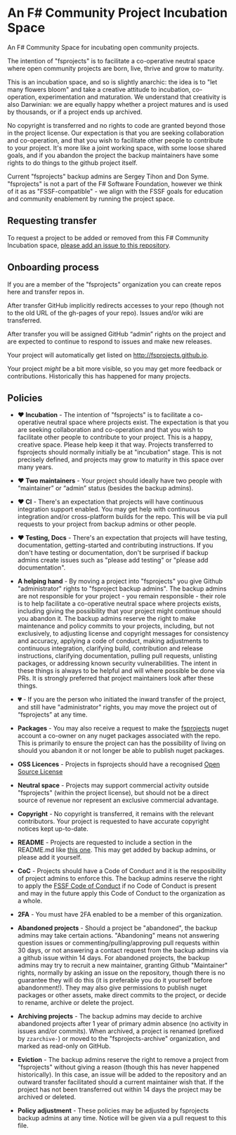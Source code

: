 # An F# Community Project Incubation Space

An F# Community Space for incubating open community projects.

The intention of "fsprojects" is to facilitate a co-operative neutral space where open community projects are born, live, thrive and grow to maturity.

This is an incubation space, and so is slightly anarchic: the idea is to "let many flowers bloom" and take a creative attitude to incubation, co-operation, experimentation and maturation. We understand that creativity is also Darwinian: we are equally happy whether a project matures and is used by thousands, or if a project ends up archived.

No copyright is transferred and no rights to code are granted beyond those in the project license. Our expectation is that you are seeking collaboration and co-operation, and that you wish to facilitate other people to contribute to your project. It's more like a joint working space, with some loose shared goals, and if you abandon the project the backup maintainers have some rights to do things to the github project itself.

Current "fsprojects" backup admins are Sergey Tihon and Don Syme.  "fsprojects" is not a part of the F# Software Foundation, however we think of it as as "FSSF-compatible" - we align with the FSSF goals for education and community enablement by running the project space.

## Requesting transfer

To request a project to be added or removed from this F# Community Incubation space, [please add an issue to this repository](https://github.com/fsprojects/FsProjectsAdmin/issues/new).

## Onboarding process 

If you are a member of the "fsprojects" organization you can create repos here and transfer repos in.

After transfer GitHub implicitly redirects accesses to your repo (though not to the old URL of the gh-pages of your repo).  Issues and/or wiki are transferred.

After transfer you will be assigned GitHub “admin” rights on the project and are expected to continue to respond to issues and make new releases.  

Your project will automatically get listed on http://fsprojects.github.io.

Your project *might* be a bit more visible, so you may get more feedback or contributions. Historically this has happened for many projects.

## Policies

* **❤️ Incubation** - The intention of "fsprojects" is to facilitate a co-operative neutral space where projects exist. The expectation is that you are seeking collaboration and co-operation and that you wish to facilitate other people to contribute to your project. This is a happy, creative space. Please help keep it that way. Projects transferred to fsprojects should normally initially be at "incubation" stage. This is not precisely defined, and projects may grow to maturity in this space over many years.

* **❤️ Two maintainers** - Your project should ideally have two people with “maintainer” or “admin” status (besides the backup admins). 

* **❤️ CI** - There's an expectation that projects will have continuous integration support enabled. You may get help with continuous integration and/or cross-platform builds for the repo. This will be via pull requests to your project from backup admins or other people.

* **❤️ Testing, Docs** - There's an expectation that projects will have testing, documentation, getting-started and contributing instructions. If you don't have testing or documentation, don't be surprised if backup admins create issues such as "please add testing" or "please add documentation".

* **A helping hand** - By moving a project into "fsprojects" you give Github "administrator" rights to "fsproject backup admins". The backup admins are not responsible for your project - you remain responsible - their role is to help facilitate a co-operative neutral space where projects exists, including giving the possibility that your project might continue should you abandon it. The backup admins reserve the right to make maintenance and policy commits to your projects, including, but not exclusively, to adjusting license and copyright messages for consistency and accuracy, applying a code of conduct, making adjustments to continuous integration, clarifying build, contribution and release instructions, clarifying documentation, pulling pull requests, unlisting packages, or addressing known security vulnerabilities. The intent in these things is always to be helpful and will where possible be done via PRs. It is strongly preferred that project maintainers look after these things.

* **💔** - If you are the person who initiated the inward transfer of the project, and still have "administrator" rights, you may move the project out of “fsprojects” at any time.

* **Packages** - You may also receive a request to make the [fsprojects](https://www.nuget.org/profiles/fsprojects) nuget account a co-owner on any nuget packages associated with the repo. This is primarily to ensure the project can has the possibility of living on should you abandon it or not longer be able to publish nuget packages.

* **OSS Licences** - Projects in fsprojects should have a recognised [Open Source License](https://opensource.org/licenses#:~:text=Open%20source%20licenses%20are%20licenses,Source%20Initiative's%20license%20review%20process.) 

* **Neutral space** - Projects may support commercial activity outside "fsprojects" (within the project license), but should not be a direct source of revenue nor represent an exclusive commercial advantage.

* **Copyright** - No copyright is transferred, it remains with the relevant contributors. Your project is requested to have accurate copyright notices kept up-to-date.

* **README** - Projects are requested to include a section in the README.md like [this one](https://github.com/fsprojects/FSharp.Compatibility#maintainers). This may get added by backup admins, or please add it yourself.

* **CoC** - Projects should have a Code of Conduct and it is the resposibility of project admins to enforce this. The backup admins reserve the right to apply the [FSSF Code of Conduct](https://foundation.fsharp.org/code_of_conduct) if no Code of Conduct is present and may in the future apply this Code of Conduct to the organization as a whole.

* **2FA** - You must have 2FA enabled to be a member of this organization.

* **Abandoned projects** - Should a project be "abandoned", the backup admins may take certain actions. "Abandoning" means not answering question issues or commenting/pulling/approving pull requests within 30 days, or not answering a contact request from the backup admins via a github issue within 14 days. For abandoned projects, the backup admins may try to recruit a new maintainer, granting Github "Maintainer" rights, normally by asking an issue on the repository, though there is no guarantee they will do this (it is preferable you do it yourself before abandonment!). They may also give permissions to publish nuget packages or other assets, make direct commits to the project, or decide to rename, archive or delete the project.

* **Archiving projects** - The backup admins may decide to archive abandoned projects after 1 year of primary admin absence (no activity in issues and/or commits). When archived, a project is renamed (prefixed by `zzarchive-`) or moved to the "fsprojects-archive" organization, and marked as read-only on GitHub.

* **Eviction** - The backup admins reserve the right to remove a project from "fsprojects" without giving a reason (though this has never happened historically). In this case, an issue will be added to the repository and an outward transfer facilitated should a current maintainer wish that. If the project has not been transferred out within 14 days the project may be archived or deleted.

* **Policy adjustment** - These policies may be adjusted by fsprojects backup admins at any time. Notice will be given via a pull request to this file.

